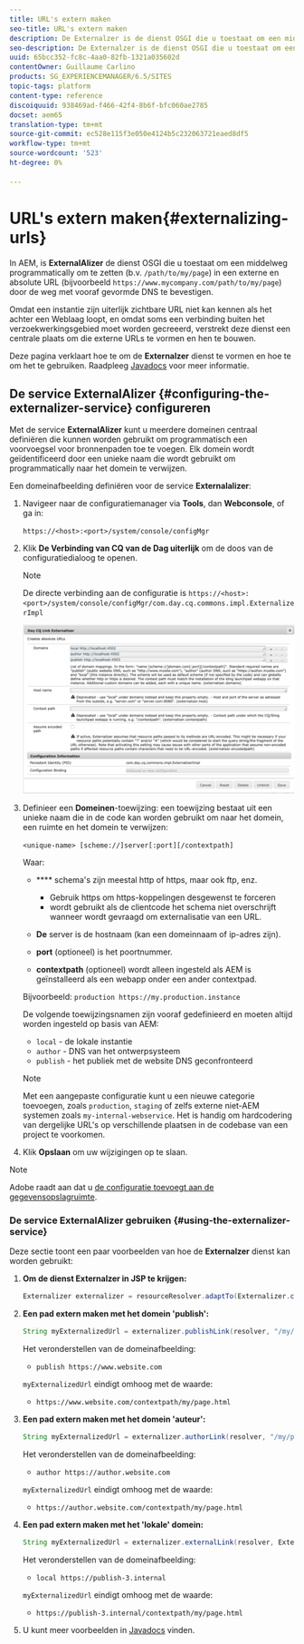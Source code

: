 ```yaml
---
title: URL's extern maken
seo-title: URL's extern maken
description: De Externalzer is de dienst OSGI die u toestaat om een middelweg in een externe en absolute URL programmatically om te zetten
seo-description: De Externalzer is de dienst OSGI die u toestaat om een middelweg in een externe en absolute URL programmatically om te zetten
uuid: 65bcc352-fc8c-4aa0-82fb-1321a035602d
contentOwner: Guillaume Carlino
products: SG_EXPERIENCEMANAGER/6.5/SITES
topic-tags: platform
content-type: reference
discoiquuid: 938469ad-f466-42f4-8b6f-bfc060ae2785
docset: aem65
translation-type: tm+mt
source-git-commit: ec528e115f3e050e4124b5c232063721eaed8df5
workflow-type: tm+mt
source-wordcount: '523'
ht-degree: 0%

---
```



# URL&#39;s extern maken{#externalizing-urls}

In AEM, is **ExternalAlizer** de dienst OSGI die u toestaat om een middelweg programmatically om te zetten (b.v. `/path/to/my/page`) in een externe en absolute URL (bijvoorbeeld `https://www.mycompany.com/path/to/my/page`) door de weg met vooraf gevormde DNS te bevestigen.

Omdat een instantie zijn uiterlijk zichtbare URL niet kan kennen als het achter een Weblaag loopt, en omdat soms een verbinding buiten het verzoekwerkingsgebied moet worden gecreeerd, verstrekt deze dienst een centrale plaats om die externe URLs te vormen en hen te bouwen.

Deze pagina verklaart hoe te om de **Externalzer** dienst te vormen en hoe te om het te gebruiken. Raadpleeg [Javadocs](https://helpx.adobe.com/experience-manager/6-5/sites/developing/using/reference-materials/javadoc/com/day/cq/commons/Externalizer.html) voor meer informatie.

## De service ExternalAlizer {#configuring-the-externalizer-service} configureren

Met de service **ExternalAlizer** kunt u meerdere domeinen centraal definiëren die kunnen worden gebruikt om programmatisch een voorvoegsel voor bronnenpaden toe te voegen. Elk domein wordt geïdentificeerd door een unieke naam die wordt gebruikt om programmatically naar het domein te verwijzen.

Een domeinafbeelding definiëren voor de service **Externalalizer**:

1. Navigeer naar de configuratiemanager via **Tools**, dan **Webconsole**, of ga in:

   `https://<host>:<port>/system/console/configMgr`

1. Klik **De Verbinding van CQ van de Dag uiterlijk** om de doos van de configuratiedialoog te openen.

   >[!NOTE]
   >
   >De directe verbinding aan de configuratie is `https://<host>:<port>/system/console/configMgr/com.day.cq.commons.impl.ExternalizerImpl`

   ![aem-externalizer-01](assets/aem-externalizer-01.png)

1. Definieer een **Domeinen**-toewijzing: een toewijzing bestaat uit een unieke naam die in de code kan worden gebruikt om naar het domein, een ruimte en het domein te verwijzen:

   `<unique-name> [scheme://]server[:port][/contextpath]`

   Waar:

   * **** schema&#39;s zijn meestal http of https, maar ook ftp, enz.

      * Gebruik https om https-koppelingen desgewenst te forceren
      * wordt gebruikt als de clientcode het schema niet overschrijft wanneer wordt gevraagd om externalisatie van een URL.
   * **De** server is de hostnaam (kan een domeinnaam of ip-adres zijn).
   * **port**  (optioneel) is het poortnummer.
   * **contextpath**  (optioneel) wordt alleen ingesteld als AEM is geïnstalleerd als een webapp onder een ander contextpad.

   Bijvoorbeeld: `production https://my.production.instance`

   De volgende toewijzingsnamen zijn vooraf gedefinieerd en moeten altijd worden ingesteld op basis van AEM:

   * `local` - de lokale instantie
   * `author` - DNS van het ontwerpsysteem
   * `publish` - het publiek met de website DNS geconfronteerd

   >[!NOTE]
   >
   >Met een aangepaste configuratie kunt u een nieuwe categorie toevoegen, zoals `production`, `staging` of zelfs externe niet-AEM systemen zoals `my-internal-webservice`. Het is handig om hardcodering van dergelijke URL&#39;s op verschillende plaatsen in de codebase van een project te voorkomen.

1. Klik **Opslaan** om uw wijzigingen op te slaan.

>[!NOTE]
>
>Adobe raadt aan dat u [de configuratie toevoegt aan de gegevensopslagruimte](/help/sites-deploying/configuring.md#addinganewconfigurationtotherepository).

### De service ExternalAlizer gebruiken {#using-the-externalizer-service}

Deze sectie toont een paar voorbeelden van hoe de **Externalzer** dienst kan worden gebruikt:

1. **Om de dienst Externalzer in JSP te krijgen:**

   ```java
   Externalizer externalizer = resourceResolver.adaptTo(Externalizer.class);
   ```

1. **Een pad extern maken met het domein &#39;publish&#39;:**

   ```java
   String myExternalizedUrl = externalizer.publishLink(resolver, "/my/page") + ".html";
   ```

   Het veronderstellen van de domeinafbeelding:

   * `publish https://www.website.com`

   `myExternalizedUrl` eindigt omhoog met de waarde:

   * `https://www.website.com/contextpath/my/page.html`


1. **Een pad extern maken met het domein &#39;auteur&#39;:**

   ```java
   String myExternalizedUrl = externalizer.authorLink(resolver, "/my/page") + ".html";
   ```

   Het veronderstellen van de domeinafbeelding:

   * `author https://author.website.com`

   `myExternalizedUrl` eindigt omhoog met de waarde:

   * `https://author.website.com/contextpath/my/page.html`


1. **Een pad extern maken met het &#39;lokale&#39; domein:**

   ```java
   String myExternalizedUrl = externalizer.externalLink(resolver, Externalizer.LOCAL, "/my/page") + ".html";
   ```

   Het veronderstellen van de domeinafbeelding:

   * `local https://publish-3.internal`

   `myExternalizedUrl` eindigt omhoog met de waarde:

   * `https://publish-3.internal/contextpath/my/page.html`


1. U kunt meer voorbeelden in [Javadocs](https://helpx.adobe.com/experience-manager/6-5/sites/developing/using/reference-materials/javadoc/com/day/cq/commons/Externalizer.html) vinden.
